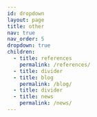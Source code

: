 ```yaml
---
id: dropdown
layout: page
title: other
nav: true
nav_order: 5
dropdown: true
children:
  - title: references
    permalink: /references/
  - title: divider
  - title: blog
    permalink: /blog/
  - title: divider
  - title: news
    permalink: /news/
---
```

